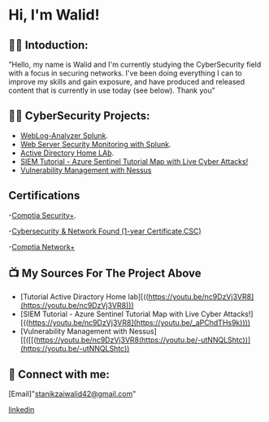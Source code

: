 <h1>Hi, I'm Walid! 

<h2>👨‍💻 Intoduction:</h2>
"Hello, my name is Walid and I'm currently studying the CyberSecurity  field with a focus in securing networks. I've been doing everything I can to improve my skills and gain exposure, and have produced and released content that is currently in use today (see below). Thank you"

<h2>👨‍💻 CyberSecurity Projects:</h2>

  - [WebLog-Analyzer Splunk](https://github.com/walidsta/WebLog-Analyzer/WebLog-AnalyzerSplunk).
  - [Web Server Security Monitoring with Splunk](https://github.com/walidsta/Web-Server-Security-Monitoring-with-Splunk).
  - [Active Directory Home LAb](https://github.com/walidsta/ActiveDirectoryLab/tree/main).
  - [SIEM Tutorial - Azure Sentinel Tutorial Map with Live Cyber Attacks!](https://github.com/walidsta/SIEM-Tutorial/tree/main)
  - [Vulnerability Management with Nessus](https://github.com/walidsta/Vulnerability-Management-with-Nessus/tree/main)

<h2> Certifications</h2>

-[Comptia Security+](https://i.imgur.com/rP2nrAF.png).

-[Cybersecurity & Network Found (1-year Certificate,CSC)](https://i.imgur.com/cdN9kFG.png)

-[Comptia Network+](https://i.imgur.com/afVcXMA.png)





<h2>📺 My Sources For The Project Above</h2>

- [Tutorial Active Diractory Home lab][((https://youtu.be/nc9DzVj3VR8](https://youtu.be/nc9DzVj3VR8)))
- [SIEM Tutorial - Azure Sentinel Tutorial Map with Live Cyber Attacks!][((https://youtu.be/nc9DzVj3VR8](https://youtu.be/_aPChdTHs9k))))
- [Vulnerability Management with Nessus][[([[(https://youtu.be/nc9DzVj3VR8(https://youtu.be/-utNNQLShtc))](https://youtu.be/-utNNQLShtc))

<h2> 🤳 Connect with me:</h2>

[Email]"stanikzaiwalid42@gmail.com"

[linkedin](linkedin.com/in/walid-stanikzai-221998281)









<!--
**joshmadakor1/joshmadakor1** is a ✨ _special_ ✨ repository because its `README.md` (this file) appears on your GitHub profile.

Here are some ideas to get you started:

- 🔭 I’m currently working on ...
- 🌱 I’m currently learning ...
- 👯 I’m looking to collaborate on ...
- 🤔 I’m looking for help with ...
- 💬 Ask me about ...
- 📫 How to reach me: ...
- 😄 Pronouns: ...
- ⚡ Fun fact: ...
-->
